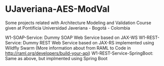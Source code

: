 # UJaveriana-AES-ModVal
Some projects related with Architecture Modeling and Validation Course given at Pontificia Universidad Javeriana - Bogotá - Colombia

W1-SOAP-Service: Dummy SOAP Web Service based on JAX-WS
W1-REST-Service: Dummy REST Web Service based on JAX-RS implemented using Wildfly Swarm (More information about from RAML to Code in http://raml.org/developers/build-your-api)
W1-REST-Service-SpringBoot: Same as above, but implmented using Spring Boot
